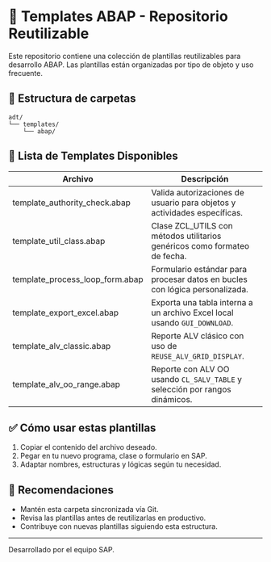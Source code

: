 

# 📁 Templates ABAP - Repositorio Reutilizable

Este repositorio contiene una colección de plantillas reutilizables para desarrollo ABAP. Las plantillas están organizadas por tipo de objeto y uso frecuente.

## 📂 Estructura de carpetas

```
adt/
└── templates/
    └── abap/
```

## 📄 Lista de Templates Disponibles

| Archivo                                | Descripción                                                                 |
|----------------------------------------|-----------------------------------------------------------------------------|
| template_authority_check.abap          | Valida autorizaciones de usuario para objetos y actividades específicas.   |
| template_util_class.abap               | Clase ZCL_UTILS con métodos utilitarios genéricos como formateo de fecha.  |
| template_process_loop_form.abap        | Formulario estándar para procesar datos en bucles con lógica personalizada.|
| template_export_excel.abap             | Exporta una tabla interna a un archivo Excel local usando `GUI_DOWNLOAD`.  |
| template_alv_classic.abap              | Reporte ALV clásico con uso de `REUSE_ALV_GRID_DISPLAY`.                   |
| template_alv_oo_range.abap             | Reporte con ALV OO usando `CL_SALV_TABLE` y selección por rangos dinámicos.|

## ✅ Cómo usar estas plantillas

1. Copiar el contenido del archivo deseado.
2. Pegar en tu nuevo programa, clase o formulario en SAP.
3. Adaptar nombres, estructuras y lógicas según tu necesidad.

## 🧠 Recomendaciones

- Mantén esta carpeta sincronizada vía Git.
- Revisa las plantillas antes de reutilizarlas en productivo.
- Contribuye con nuevas plantillas siguiendo esta estructura.

---

Desarrollado por el equipo SAP.
